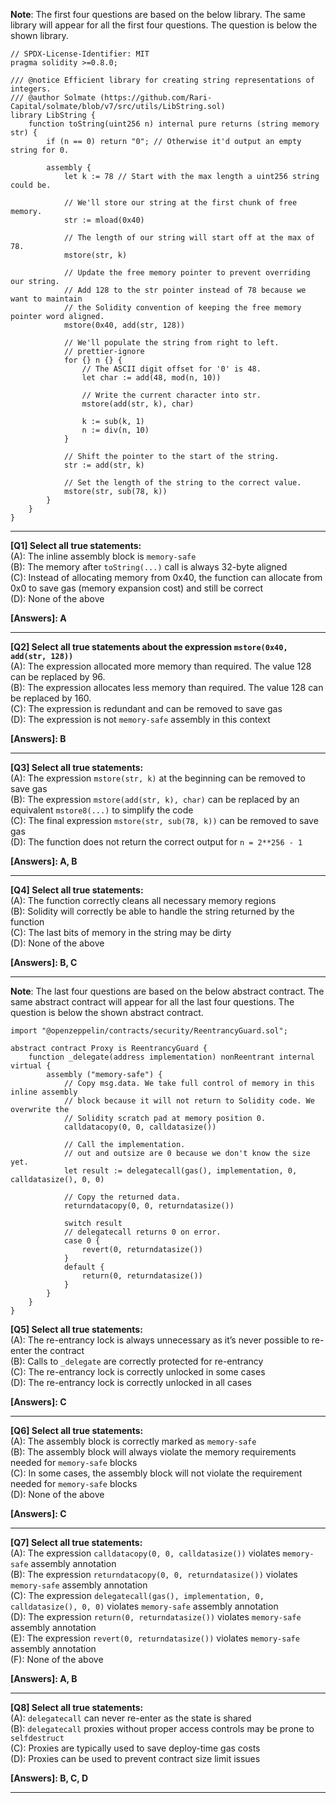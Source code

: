 **Note**: The first four questions are based on the below library. The same library will appear for all the first four questions. The question is below the shown library.
```solidity
// SPDX-License-Identifier: MIT
pragma solidity >=0.8.0;

/// @notice Efficient library for creating string representations of integers.
/// @author Solmate (https://github.com/Rari-Capital/solmate/blob/v7/src/utils/LibString.sol)
library LibString {
    function toString(uint256 n) internal pure returns (string memory str) {
        if (n == 0) return "0"; // Otherwise it'd output an empty string for 0.

        assembly {
            let k := 78 // Start with the max length a uint256 string could be.

            // We'll store our string at the first chunk of free memory.
            str := mload(0x40)

            // The length of our string will start off at the max of 78.
            mstore(str, k)

            // Update the free memory pointer to prevent overriding our string.
            // Add 128 to the str pointer instead of 78 because we want to maintain
            // the Solidity convention of keeping the free memory pointer word aligned.
            mstore(0x40, add(str, 128))

            // We'll populate the string from right to left.
            // prettier-ignore
            for {} n {} {
                // The ASCII digit offset for '0' is 48.
                let char := add(48, mod(n, 10))

                // Write the current character into str.
                mstore(add(str, k), char)

                k := sub(k, 1)
                n := div(n, 10)
            }

            // Shift the pointer to the start of the string.
            str := add(str, k)

            // Set the length of the string to the correct value.
            mstore(str, sub(78, k))
        }
    }
}
```
---
**[Q1] Select all true statements:** \
(A): The inline assembly block is `memory-safe` \
(B): The memory after `toString(...)` call is always 32-byte aligned \
(C): Instead of allocating memory from 0x40, the function can allocate from 0x0 to save gas (memory expansion cost) and still be correct \
(D): None of the above 

**[Answers]: A**

---
**[Q2] Select all true statements about the expression `mstore(0x40, add(str, 128))`** \
(A): The expression allocated more memory than required. The value 128 can be replaced by 96. \
(B): The expression allocates less memory than required. The value 128 can be replaced by 160. \
(C): The expression is redundant and can be removed to save gas \
(D): The expression is not `memory-safe` assembly in this context 

**[Answers]: B**

---
**[Q3] Select all true statements:** \
(A): The expression `mstore(str, k)` at the beginning can be removed to save gas \
(B): The expression `mstore(add(str, k), char)` can be replaced by an equivalent `mstore8(...)` to simplify the code \
(C): The final expression `mstore(str, sub(78, k))` can be removed to save gas \
(D): The function does not return the correct output for `n = 2**256 - 1`

**[Answers]: A, B**

---
**[Q4] Select all true statements:** \
(A): The function correctly cleans all necessary memory regions \
(B): Solidity will correctly be able to handle the string returned by the function \
(C): The last bits of memory in the string may be dirty \
(D): None of the above

**[Answers]: B, C**

---
**Note**: The last four questions are based on the below abstract contract. The same abstract contract will appear for all the last four questions. The question is below the shown abstract contract.
```solidity
import "@openzeppelin/contracts/security/ReentrancyGuard.sol";

abstract contract Proxy is ReentrancyGuard {
    function _delegate(address implementation) nonReentrant internal virtual {
        assembly ("memory-safe") {
            // Copy msg.data. We take full control of memory in this inline assembly
            // block because it will not return to Solidity code. We overwrite the
            // Solidity scratch pad at memory position 0.
            calldatacopy(0, 0, calldatasize())

            // Call the implementation.
            // out and outsize are 0 because we don't know the size yet.
            let result := delegatecall(gas(), implementation, 0, calldatasize(), 0, 0)

            // Copy the returned data.
            returndatacopy(0, 0, returndatasize())

            switch result
            // delegatecall returns 0 on error.
            case 0 {
                revert(0, returndatasize())
            }
            default {
                return(0, returndatasize())
            }
        }
    }
}
```
**[Q5] Select all true statements:** \
(A): The re-entrancy lock is always unnecessary as it’s never possible to re-enter the contract \
(B): Calls to `_delegate` are correctly protected for re-entrancy \
(C): The re-entrancy lock is correctly unlocked in some cases \
(D): The re-entrancy lock is correctly unlocked in all cases

**[Answers]: C**

---
**[Q6] Select all true statements:** \
(A): The assembly block is correctly marked as `memory-safe` \
(B): The assembly block will always violate the memory requirements needed for `memory-safe` blocks \
(C): In some cases, the assembly block will not violate the requirement needed for `memory-safe` blocks \
(D): None of the above

**[Answers]: C**

---
**[Q7] Select all true statements:** \
(A): The expression `calldatacopy(0, 0, calldatasize())` violates `memory-safe` assembly annotation \
(B): The expression `returndatacopy(0, 0, returndatasize())` violates `memory-safe` assembly annotation \
(C): The expression `delegatecall(gas(), implementation, 0, calldatasize(), 0, 0)` violates `memory-safe` assembly annotation \
(D): The expression `return(0, returndatasize())` violates `memory-safe` assembly annotation \
(E): The expression `revert(0, returndatasize())` violates `memory-safe` assembly annotation \
(F): None of the above

**[Answers]: A, B**

---
**[Q8] Select all true statements:** \
(A): `delegatecall` can never re-enter as the state is shared \
(B): `delegatecall` proxies without proper access controls may be prone to `selfdestruct` \
(C): Proxies are typically used to save deploy-time gas costs \
(D): Proxies can be used to prevent contract size limit issues

**[Answers]: B, C, D**

---
